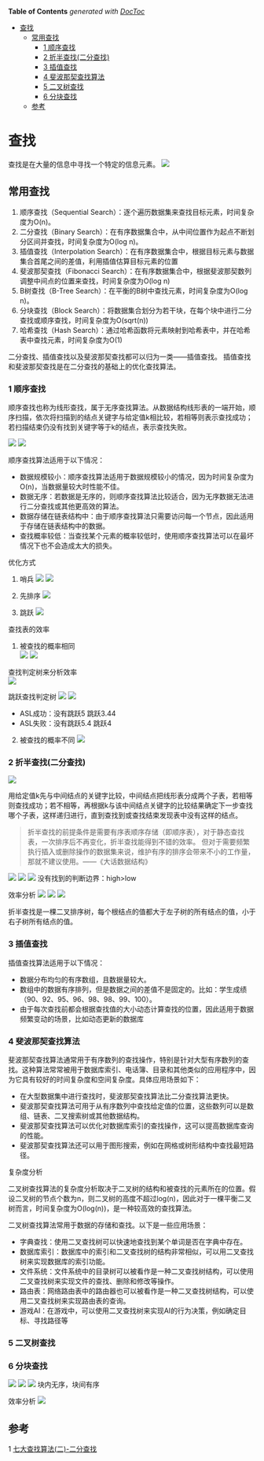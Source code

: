 <!-- START doctoc generated TOC please keep comment here to allow auto update -->
<!-- DON'T EDIT THIS SECTION, INSTEAD RE-RUN doctoc TO UPDATE -->
**Table of Contents**  *generated with [DocToc](https://github.com/thlorenz/doctoc)*

- [查找](#%E6%9F%A5%E6%89%BE)
  - [常用查找](#%E5%B8%B8%E7%94%A8%E6%9F%A5%E6%89%BE)
    - [1 顺序查找](#1-%E9%A1%BA%E5%BA%8F%E6%9F%A5%E6%89%BE)
    - [2 折半查找(二分查找)](#2-%E6%8A%98%E5%8D%8A%E6%9F%A5%E6%89%BE%E4%BA%8C%E5%88%86%E6%9F%A5%E6%89%BE)
    - [3 插值查找](#3-%E6%8F%92%E5%80%BC%E6%9F%A5%E6%89%BE)
    - [4 斐波那契查找算法](#4-%E6%96%90%E6%B3%A2%E9%82%A3%E5%A5%91%E6%9F%A5%E6%89%BE%E7%AE%97%E6%B3%95)
    - [5 二叉树查找](#5-%E4%BA%8C%E5%8F%89%E6%A0%91%E6%9F%A5%E6%89%BE)
    - [6 分块查找](#6-%E5%88%86%E5%9D%97%E6%9F%A5%E6%89%BE)
  - [参考](#%E5%8F%82%E8%80%83)

<!-- END doctoc generated TOC please keep comment here to allow auto update -->

# 查找
查找是在大量的信息中寻找一个特定的信息元素。
![](.search_images/search_idea.png)


## 常用查找

1. 顺序查找（Sequential Search）：逐个遍历数据集来查找目标元素，时间复杂度为O(n)。
2. 二分查找（Binary Search）：在有序数据集合中，从中间位置作为起点不断划分区间并查找，时间复杂度为O(log n)。
3. 插值查找（Interpolation Search）：在有序数据集合中，根据目标元素与数据集合首尾之间的差值，利用插值估算目标元素的位置
4. 斐波那契查找（Fibonacci Search）：在有序数据集合中，根据斐波那契数列调整中间点的位置来查找，时间复杂度为O(log n)
5. B树查找（B-Tree Search）：在平衡的B树中查找元素，时间复杂度为O(log n)。
6. 分块查找（Block Search）：将数据集合划分为若干块，在每个块中进行二分查找或顺序查找，时间复杂度为O(sqrt(n))
7. 哈希查找（Hash Search）：通过哈希函数将元素映射到哈希表中，并在哈希表中查找元素，时间复杂度为O(1)

二分查找、插值查找以及斐波那契查找都可以归为一类——插值查找。 插值查找和斐波那契查找是在二分查找的基础上的优化查找算法。

### 1 顺序查找
顺序查找也称为线形查找，属于无序查找算法。从数据结构线形表的一端开始，顺序扫描，依次将扫描到的结点关键字与给定值k相比较，若相等则表示查找成功；若扫描结束仍没有找到关键字等于k的结点，表示查找失败。

![](.search_images/sequence_search.png)
![](.search_images/sequence_search2.png)

顺序查找算法适用于以下情况：

* 数据规模较小：顺序查找算法适用于数据规模较小的情况，因为时间复杂度为O(n)，当数据量较大时性能不佳。
* 数据无序：若数据是无序的，则顺序查找算法比较适合，因为无序数据无法进行二分查找或其他更高效的算法。
* 数据存储在链表结构中：由于顺序查找算法只需要访问每一个节点，因此适用于存储在链表结构中的数据。
* 查找概率较低：当查找某个元素的概率较低时，使用顺序查找算法可以在最坏情况下也不会造成太大的损失。

优化方式
1. 哨兵
![](.search_images/sentinal_search.png)
![](.search_images/sentinal_search1.png)

2. 先排序
![](.search_images/sort_search.png)

3. 跳跃
![](.search_images/skip_search.png)


查找表的效率
1. 被查找的概率相同  
![](.search_images/search_table_performance.png)
![](.search_images/sorted_search_table_performance.png)

查找判定树来分析效率  
![](.search_images/search_tree_performance.png)

跳跃查找判定树
![](.search_images/skip_list_search_tree1.png)
![](.search_images/skip_list_search_tree2.png)
- ASL成功：没有跳跃5 跳跃3.44
- ASL失败：没有跳跃5.4 跳跃4

2. 被查找的概率不同
![](.search_images/search_table_ratio.png)


### 2 折半查找(二分查找)
![](.search_images/binary_search.png)

用给定值k先与中间结点的关键字比较，中间结点把线形表分成两个子表，若相等则查找成功；若不相等，再根据k与该中间结点关键字的比较结果确定下一步查找哪个子表，这样递归进行，直到查找到或查找结束发现表中没有这样的结点。

> 折半查找的前提条件是需要有序表顺序存储（即顺序表），对于静态查找表，一次排序后不再变化，折半查找能得到不错的效率。
> 但对于需要频繁执行插入或删除操作的数据集来说，维护有序的排序会带来不小的工作量，那就不建议使用。——《大话数据结构》

![](.search_images/binary_search1.png)
![](.search_images/binary_search2.png)
![](.search_images/binary_search3.png)
没有找到的判断边界：high>low

效率分析
![](.search_images/binary_search_performance.png)
![](.search_images/binary_search_performance1.png) 
![](.search_images/binary_search_performance2.png)

折半查找是一棵二叉排序树，每个根结点的值都大于左子树的所有结点的值，小于右子树所有结点的值。


### 3 插值查找


插值查找算法适用于以下情况：

* 数据分布均匀的有序数组，且数据量较大。
* 数组中的数据有序排列，但是数据之间的差值不是固定的。比如：学生成绩（90、92、95、96、98、98、99、100）。
* 由于每次查找前都会根据查找值的大小动态计算查找的位置，因此适用于数据频繁变动的场景，比如动态更新的数据库

### 4 斐波那契查找算法

斐波那契查找算法通常用于有序数列的查找操作，特别是针对大型有序数列的查找。这种算法常常被用于数据库索引、电话簿、目录和其他类似的应用程序中，因为它具有较好的时间复杂度和空间复杂度。具体应用场景如下：

* 在大型数据集中进行查找时，斐波那契查找算法比二分查找算法更快。
* 斐波那契查找算法可用于从有序数列中查找给定值的位置，这些数列可以是数组、链表、二叉搜索树或其他数据结构。
* 斐波那契查找算法可以优化对数据库索引的查找操作，这可以提高数据库查询的性能。
* 斐波那契查找算法还可以用于图形搜索，例如在网格或树形结构中查找最短路径。

复杂度分析

二叉树查找算法的复杂度分析取决于二叉树的结构和被查找的元素所在的位置。假设二叉树的节点个数为n，则二叉树的高度不超过log(n)，因此对于一棵平衡二叉树而言，时间复杂度为O(log(n))，是一种较高效的查找算法。

二叉树查找算法常用于数据的存储和查找。以下是一些应用场景：

* 字典查找：使用二叉查找树可以快速地查找到某个单词是否在字典中存在。
* 数据库索引：数据库中的索引和二叉查找树的结构非常相似，可以用二叉查找树来实现数据库的索引功能。
* 文件系统：文件系统中的目录树可以被看作是一种二叉查找树结构，可以使用二叉查找树来实现文件的查找、删除和修改等操作。
* 路由表：网络路由表中的路由器也可以被看作是一种二叉查找树结构，可以使用二叉查找树来实现路由表的查询。
* 游戏AI：在游戏中，可以使用二叉查找树来实现AI的行为决策，例如确定目标、寻找路径等

### 5 二叉树查找

### 6 分块查找
![](.search_images/block_search.png)
![](.search_images/block_search1.png)
![](.search_images/binary_block_search2.png)
块内无序，块间有序

效率分析
![](.search_images/block_search_perfomance.png)


## 参考
1 [七大查找算法(二)-二分查找](https://cloud.tencent.com/developer/article/2358860?areaId=106001)
